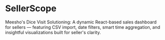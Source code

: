 # SellerScope
Meesho's Dice Visit Solutioning: A dynamic React-based sales dashboard for sellers — featuring CSV import, date filters, smart time aggregation, and insightful visualizations built for seller's clarity.
